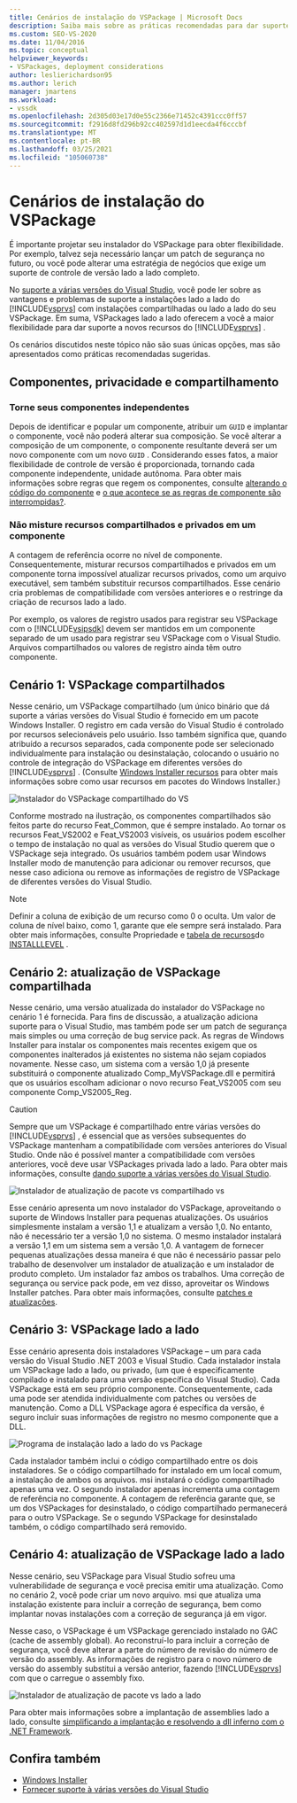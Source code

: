 ```yaml
---
title: Cenários de instalação do VSPackage | Microsoft Docs
description: Saiba mais sobre as práticas recomendadas para dar suporte a instalações lado a lado do Visual Studio com instalações compartilhadas ou lado a lado do seu VSPackage.
ms.custom: SEO-VS-2020
ms.date: 11/04/2016
ms.topic: conceptual
helpviewer_keywords:
- VSPackages, deployment considerations
author: leslierichardson95
ms.author: lerich
manager: jmartens
ms.workload:
- vssdk
ms.openlocfilehash: 2d305d03e17d0e55c2366e71452c4391ccc0ff57
ms.sourcegitcommit: f2916d8fd296b92cc402597d1d1eecda4f6cccbf
ms.translationtype: MT
ms.contentlocale: pt-BR
ms.lasthandoff: 03/25/2021
ms.locfileid: "105060738"
---
```

# <a name="vspackage-setup-scenarios"></a>Cenários de instalação do VSPackage

É importante projetar seu instalador do VSPackage para obter flexibilidade. Por exemplo, talvez seja necessário lançar um patch de segurança no futuro, ou você pode alterar uma estratégia de negócios que exige um suporte de controle de versão lado a lado completo.

No [suporte a várias versões do Visual Studio](../../extensibility/supporting-multiple-versions-of-visual-studio.md), você pode ler sobre as vantagens e problemas de suporte a instalações lado a lado do [!INCLUDE[vsprvs](../../code-quality/includes/vsprvs_md.md)] com instalações compartilhadas ou lado a lado do seu VSPackage. Em suma, VSPackages lado a lado oferecem a você a maior flexibilidade para dar suporte a novos recursos do [!INCLUDE[vsprvs](../../code-quality/includes/vsprvs_md.md)] .

Os cenários discutidos neste tópico não são suas únicas opções, mas são apresentados como práticas recomendadas sugeridas.

## <a name="components-privacy-and-sharing"></a>Componentes, privacidade e compartilhamento

### <a name="make-your-components-independent"></a>Torne seus componentes independentes

Depois de identificar e popular um componente, atribuir um `GUID` e implantar o componente, você não poderá alterar sua composição. Se você alterar a composição de um componente, o componente resultante deverá ser um novo componente com um novo `GUID` . Considerando esses fatos, a maior flexibilidade de controle de versão é proporcionada, tornando cada componente independente, unidade autônoma. Para obter mais informações sobre regras que regem os componentes, consulte [alterando o código do componente](/windows/desktop/Msi/changing-the-component-code) e [o que acontece se as regras de componente são interrompidas?](/windows/desktop/Msi/what-happens-if-the-component-rules-are-broken).

### <a name="do-not-mix-shared-and-private-resources-in-a-component"></a>Não misture recursos compartilhados e privados em um componente

A contagem de referência ocorre no nível de componente. Consequentemente, misturar recursos compartilhados e privados em um componente torna impossível atualizar recursos privados, como um arquivo executável, sem também substituir recursos compartilhados. Esse cenário cria problemas de compatibilidade com versões anteriores e o restringe da criação de recursos lado a lado.

Por exemplo, os valores de registro usados para registrar seu VSPackage com o [!INCLUDE[vsipsdk](../../extensibility/includes/vsipsdk_md.md)] devem ser mantidos em um componente separado de um usado para registrar seu VSPackage com o Visual Studio. Arquivos compartilhados ou valores de registro ainda têm outro componente.

## <a name="scenario-1-shared-vspackage"></a>Cenário 1: VSPackage compartilhados

Nesse cenário, um VSPackage compartilhado (um único binário que dá suporte a várias versões do Visual Studio é fornecido em um pacote Windows Installer. O registro em cada versão do Visual Studio é controlado por recursos selecionáveis pelo usuário. Isso também significa que, quando atribuído a recursos separados, cada componente pode ser selecionado individualmente para instalação ou desinstalação, colocando o usuário no controle de integração do VSPackage em diferentes versões do [!INCLUDE[vsprvs](../../code-quality/includes/vsprvs_md.md)] . (Consulte [Windows Installer recursos](/windows/desktop/Msi/windows-installer-features) para obter mais informações sobre como usar recursos em pacotes do Windows Installer.)

![Instalador do VSPackage compartilhado do VS](../../extensibility/internals/media/vs_sharedpackage.gif "VS_SharedPackage")

Conforme mostrado na ilustração, os componentes compartilhados são feitos parte do recurso Feat_Common, que é sempre instalado. Ao tornar os recursos Feat_VS2002 e Feat_VS2003 visíveis, os usuários podem escolher o tempo de instalação no qual as versões do Visual Studio querem que o VSPackage seja integrado. Os usuários também podem usar Windows Installer modo de manutenção para adicionar ou remover recursos, que nesse caso adiciona ou remove as informações de registro de VSPackage de diferentes versões do Visual Studio.

> [!NOTE]
> Definir a coluna de exibição de um recurso como 0 o oculta. Um valor de coluna de nível baixo, como 1, garante que ele sempre será instalado. Para obter mais informações, consulte Propriedade e [tabela de recursos](/windows/desktop/Msi/feature-table)do [INSTALLLEVEL](/windows/desktop/Msi/installlevel) .

## <a name="scenario-2-shared-vspackage-update"></a>Cenário 2: atualização de VSPackage compartilhada

Nesse cenário, uma versão atualizada do instalador do VSPackage no cenário 1 é fornecida. Para fins de discussão, a atualização adiciona suporte para o Visual Studio, mas também pode ser um patch de segurança mais simples ou uma correção de bug service pack. As regras de Windows Installer para instalar os componentes mais recentes exigem que os componentes inalterados já existentes no sistema não sejam copiados novamente. Nesse caso, um sistema com a versão 1,0 já presente substituirá o componente atualizado Comp_MyVSPackage.dll e permitirá que os usuários escolham adicionar o novo recurso Feat_VS2005 com seu componente Comp_VS2005_Reg.

> [!CAUTION]
> Sempre que um VSPackage é compartilhado entre várias versões do [!INCLUDE[vsprvs](../../code-quality/includes/vsprvs_md.md)] , é essencial que as versões subsequentes do VSPackage mantenham a compatibilidade com versões anteriores do Visual Studio. Onde não é possível manter a compatibilidade com versões anteriores, você deve usar VSPackages privada lado a lado. Para obter mais informações, consulte [dando suporte a várias versões do Visual Studio](../../extensibility/supporting-multiple-versions-of-visual-studio.md).

![Instalador de atualização de pacote vs compartilhado vs](../../extensibility/internals/media/vs_sharedpackageupdate.gif "VS_SharedPackageUpdate")

Esse cenário apresenta um novo instalador do VSPackage, aproveitando o suporte de Windows Installer para pequenas atualizações. Os usuários simplesmente instalam a versão 1,1 e atualizam a versão 1,0. No entanto, não é necessário ter a versão 1,0 no sistema. O mesmo instalador instalará a versão 1,1 em um sistema sem a versão 1,0. A vantagem de fornecer pequenas atualizações dessa maneira é que não é necessário passar pelo trabalho de desenvolver um instalador de atualização e um instalador de produto completo. Um instalador faz ambos os trabalhos. Uma correção de segurança ou service pack pode, em vez disso, aproveitar os Windows Installer patches. Para obter mais informações, consulte [patches e atualizações](/windows/desktop/Msi/patching-and-upgrades).

## <a name="scenario-3-side-by-side-vspackage"></a>Cenário 3: VSPackage lado a lado

Esse cenário apresenta dois instaladores VSPackage – um para cada versão do Visual Studio .NET 2003 e Visual Studio. Cada instalador instala um VSPackage lado a lado, ou privado, (um que é especificamente compilado e instalado para uma versão específica do Visual Studio). Cada VSPackage está em seu próprio componente. Consequentemente, cada uma pode ser atendida individualmente com patches ou versões de manutenção. Como a DLL VSPackage agora é específica da versão, é seguro incluir suas informações de registro no mesmo componente que a DLL.

![Programa de instalação lado a lado do vs Package](../../extensibility/internals/media/vs_sbys_package.gif "VS_SbyS_Package")

Cada instalador também inclui o código compartilhado entre os dois instaladores. Se o código compartilhado for instalado em um local comum, a instalação de ambos os arquivos. msi instalará o código compartilhado apenas uma vez. O segundo instalador apenas incrementa uma contagem de referência no componente. A contagem de referência garante que, se um dos VSPackages for desinstalado, o código compartilhado permanecerá para o outro VSPackage. Se o segundo VSPackage for desinstalado também, o código compartilhado será removido.

## <a name="scenario-4-side-by-side-vspackage-update"></a>Cenário 4: atualização de VSPackage lado a lado

Nesse cenário, seu VSPackage para Visual Studio sofreu uma vulnerabilidade de segurança e você precisa emitir uma atualização. Como no cenário 2, você pode criar um novo arquivo. msi que atualiza uma instalação existente para incluir a correção de segurança, bem como implantar novas instalações com a correção de segurança já em vigor.

Nesse caso, o VSPackage é um VSPackage gerenciado instalado no GAC (cache de assembly global). Ao reconstruí-lo para incluir a correção de segurança, você deve alterar a parte do número de revisão do número de versão do assembly. As informações de registro para o novo número de versão do assembly substitui a versão anterior, fazendo [!INCLUDE[vsprvs](../../code-quality/includes/vsprvs_md.md)] com que o carregue o assembly fixo.

![Instalador de atualização de pacote vs lado a lado](../../extensibility/internals/media/vs_sbys_packageupdate.gif "VS_SbyS_PackageUpdate")

Para obter mais informações sobre a implantação de assemblies lado a lado, consulte [simplificando a implantação e resolvendo a dll inferno com o .NET Framework](/previous-versions/dotnet/articles/ms973843(v=msdn.10)).

## <a name="see-also"></a>Confira também

- [Windows Installer](/windows/desktop/Msi/windows-installer-portal)
- [Fornecer suporte à várias versões do Visual Studio](../../extensibility/supporting-multiple-versions-of-visual-studio.md)